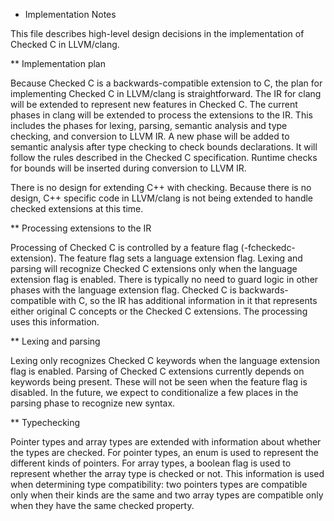 * Implementation Notes

This file describes high-level design decisions in the implementation of 
Checked C in LLVM/clang.

** Implementation plan

Because Checked C is a backwards-compatible extension to C, the plan for
implementing Checked C in LLVM/clang is straightforward.  The IR for clang
will be extended to represent new features in Checked C.  The current 
phases in clang will be extended to process the extensions to the IR.
This includes the phases for lexing, parsing, semantic analysis and type 
checking, and  conversion to LLVM IR.  A new phase will be added to semantic
analysis after type checking to check bounds declarations.  It will follow 
the rules described in the Checked C specification.  Runtime checks for 
bounds will be inserted during conversion to LLVM IR.

There is no design for extending C++ with checking. Because there
is no design, C++ specific code in LLVM/clang is not being 
extended to handle checked extensions at this time.

** Processing extensions to the IR

Processing of Checked C is controlled by a feature flag (-fcheckedc-extension).
The feature  flag sets a language extension flag.  Lexing and parsing will 
recognize Checked C extensions only when the language extension flag  is 
enabled.  There is typically no need to guard logic in other phases with the
language extension flag.  Checked C is backwards-compatible with C, so the IR
has additional information in it that represents either original C concepts or
the Checked C extensions.  The processing uses this information.

** Lexing and parsing

Lexing only recognizes Checked C keywords when the language extension flag is
enabled.  Parsing of Checked C extensions currently depends on keywords being 
present.  These will not be seen when the feature flag is disabled. In the 
future, we expect to conditionalize a few places in the parsing phase to 
recognize new syntax.

** Typechecking

Pointer types and array types are extended with information about whether the
types are checked.  For pointer types, an enum is used to represent the 
different kinds of pointers.  For array types, a boolean flag is used to
represent whether the array type is checked or not.  This information is used
when determining type compatibility: two pointers types are compatible only 
when their kinds are the same and two array types are compatible only when 
they have the same checked property.
